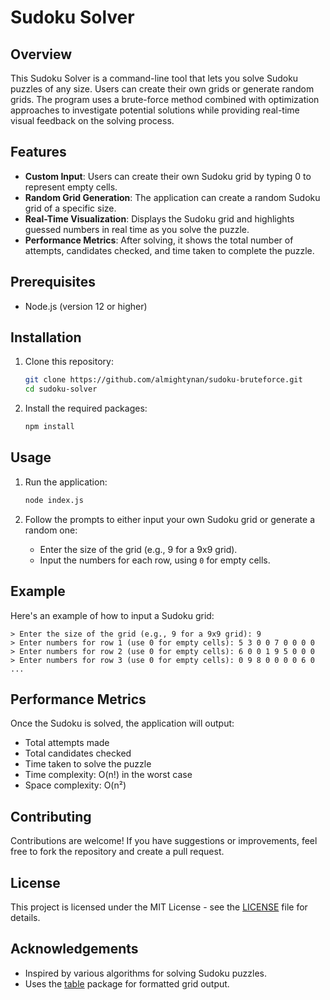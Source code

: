 # Sudoku Solver

## Overview

This Sudoku Solver is a command-line tool that lets you solve Sudoku puzzles of any size. Users can create their own grids or generate random grids. The program uses a brute-force method combined with optimization approaches to investigate potential solutions while providing real-time visual feedback on the solving process.

## Features

- **Custom Input**: Users can create their own Sudoku grid by typing 0 to represent empty cells.
- **Random Grid Generation**: The application can create a random Sudoku grid of a specific size.
- **Real-Time Visualization**: Displays the Sudoku grid and highlights guessed numbers in real time as you solve the puzzle.
- **Performance Metrics**: After solving, it shows the total number of attempts, candidates checked, and time taken to complete the puzzle.

## Prerequisites

- Node.js (version 12 or higher)

## Installation

1. Clone this repository:
   ```bash
   git clone https://github.com/almightynan/sudoku-bruteforce.git
   cd sudoku-solver
   ```

2. Install the required packages:
   ```bash
   npm install
   ```

## Usage

1. Run the application:
   ```bash
   node index.js
   ```

2. Follow the prompts to either input your own Sudoku grid or generate a random one:
   - Enter the size of the grid (e.g., 9 for a 9x9 grid).
   - Input the numbers for each row, using `0` for empty cells.

## Example

Here's an example of how to input a Sudoku grid:

```
> Enter the size of the grid (e.g., 9 for a 9x9 grid): 9
> Enter numbers for row 1 (use 0 for empty cells): 5 3 0 0 7 0 0 0 0
> Enter numbers for row 2 (use 0 for empty cells): 6 0 0 1 9 5 0 0 0
> Enter numbers for row 3 (use 0 for empty cells): 0 9 8 0 0 0 0 6 0
...
```

## Performance Metrics

Once the Sudoku is solved, the application will output:

- Total attempts made
- Total candidates checked
- Time taken to solve the puzzle
- Time complexity: O(n!) in the worst case
- Space complexity: O(n²)

## Contributing

Contributions are welcome! If you have suggestions or improvements, feel free to fork the repository and create a pull request.

## License

This project is licensed under the MIT License - see the [LICENSE](LICENSE) file for details.

## Acknowledgements

- Inspired by various algorithms for solving Sudoku puzzles.
- Uses the [table](https://www.npmjs.com/package/table) package for formatted grid output.


